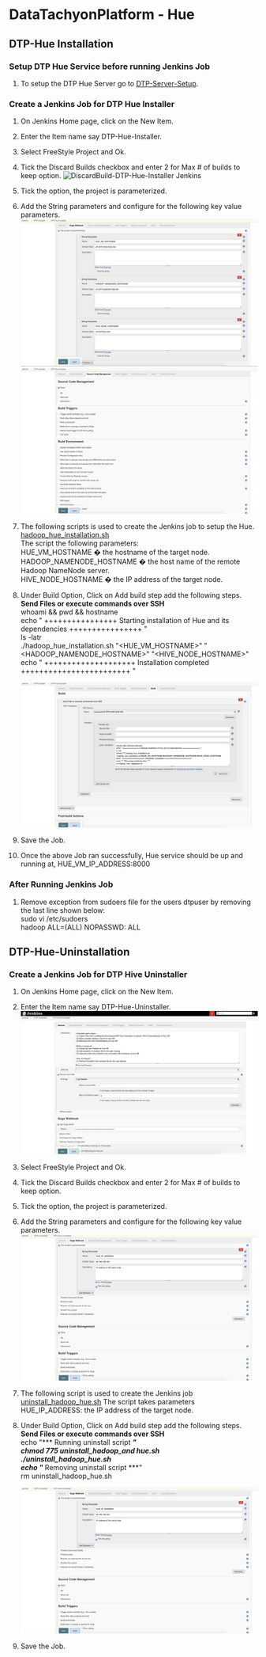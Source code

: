 # DataTachyonPlatform - Hue

## DTP-Hue Installation

### Setup DTP Hue Service before running Jenkins Job

1. To setup the DTP Hue Server go to [DTP-Server-Setup](/common/Readme.md).


### Create a Jenkins Job for DTP Hue Installer

1. On Jenkins Home page, click on the New Item.

2. Enter the Item name say DTP-Hue-Installer.

3. Select FreeStyle Project and Ok.

4. Tick the Discard Builds checkbox and enter 2 for Max # of builds to keep option.
![DiscardBuild-DTP-Hue-Installer Jenkins](/datalayer/hive/images/Hue_Jenkins_setup_1.png)

5. Tick the option, the  project  is parameterized.

6. Add the String parameters and configure for the following key value parameters. \
![Parameterise-DTP-Hue-Installer Jenkins](/datalayer/hue/images/Hue_Jenkins_setup_2.png)
![Parameterise-DTP-Hue-Installer Jenkins](/datalayer/hue/images/Hue_Jenkins_setup_3.png)

7. The following scripts is used to create the Jenkins job to setup the Hue. \
[hadoop_hue_installation.sh](/datalayer/hue/scripts/hadoop_hue_installation.sh) \
The script the following parameters:\
HUE_VM_HOSTNAME � the hostname of the target node.\
HADOOP_NAMENODE_HOSTNAME � the host name of the remote Hadoop NameNode server. \
HIVE_NODE_HOSTNAME � the IP address of the target node.

8. Under Build Option, Click on Add build step add the following steps.\
   **Send Files or execute commands over SSH**\
   whoami && pwd && hostname \
   echo " ++++++++++++++++ Starting installation of Hue and its dependencies ++++++++++++++++ " \
   ls -latr \
   ./hadoop_hue_installation.sh "<HUE_VM_HOSTNAME>" "<HADOOP_NAMENODE_HOSTNAME>" "<HIVE_NODE_HOSTNAME>" \
   echo " ++++++++++++++++++++ Installation completed ++++++++++++++++++++++++ "

   ![AddBuildSteps-DTP-Hue-Installer Jenkins](/datalayer/hue/images/Hue_Jenkins_setup_4.png)

9. Save the Job.

10. Once the above Job ran successfully, Hue service should be up and running at,
HUE_VM_IP_ADDRESS:8000


### After Running Jenkins Job

1. Remove exception from sudoers file for the users dtpuser by removing the last line shown below:\
    sudo vi /etc/sudoers  \
    hadoop ALL=(ALL) NOPASSWD: ALL

## DTP-Hue-Uninstallation

### Create a Jenkins Job for DTP Hive Uninstaller

1. On Jenkins Home page, click on the New Item.

2. Enter the Item name say DTP-Hue-Uninstaller.
![Create-DTP-Hue-Uninstaller Jenkins](/datalayer/hue/images/Hue_Jenkins_Uninstall_1.png)

3. Select FreeStyle Project and Ok.

4. Tick the Discard Builds checkbox and enter 2 for Max # of builds to keep option.

5. Tick the option, the  project  is parameterized.

6. Add the String parameters and configure for the following key value parameters. \
![Parameterise-DTP-Hue-Uninstaller Jenkins](/datalayer/hue/images/Hue_Jenkins_Uninstall_2.png)

7. The following script is used to create the Jenkins job \
[uninstall_hadoop_hue.sh](/datalayer/hue/scripts/uninstall_hadoop_hue.sh)
The script takes  parameters \
HUE_IP_ADDRESS:          the IP address of the target node.

8. Under Build Option, Click on Add build step add the following steps.\
   **Send Files or execute commands over SSH**\
   echo "*** Running uninstall script ***" \
   chmod 775 uninstall_hadoop_and hue.sh \
   ./uninstall_hadoop_hue.sh \
   echo "*** Removing uninstall script ***" \
   rm uninstall_hadoop_hue.sh

   ![AddBuildSteps-DTP-Hue-Uninstaller Jenkins](/datalayer/hue/images/Hue_Jenkins_Uninstall_2.png)

9. Save the Job.
